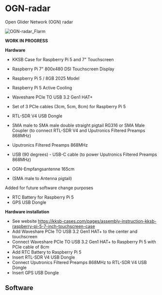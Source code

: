 # OGN-radar
Open Glider Network (OGN) radar

![OGN-radar_Flarm](https://github.com/user-attachments/assets/03a49882-4a93-4e09-89d3-ab6887930bde)

**WORK IN PROGRESS**

**Hardware**
- KKSB Case for Raspberry Pi 5 and 7" Touchscreen
- Raspberry Pi 7" 800x480 DSI Touchscreen Display
- Raspberry Pi 5 / 8GB 2025 Model
- Raspberry Pi 5 Active Cooling
- Waveshare PCIe TO USB 3.2 Gen1 HAT+
- Set of 3 PCIe cables (3cm, 5cm, 8cm) for Raspberry Pi 5

- RTL-SDR V4 USB Dongle
- SMA male to SMA male double straight pigtail RG316 or SMA Male Coupler (to connect RTL-SDR V4 and Uputronics Filtered Preamps 868MHz)
- Uputronics Filtered Preamps 868MHz
- USB (90 degrees) - USB-C cable (to power Uputronics Filtered Preamps 868MHz)

- OGN-Empfangsantenne 165cm
- (SMA male to Antenna pigtail)

Added for future software change purposes
- RTC Battery for Raspberry Pi 5
- GPS USB Dongle

**Hardware installation**
- See website https://kksb-cases.com/pages/assembly-instruction-kksb-raspberry-pi-5-7-inch-touchscreen-case
- Add Waveshare PCIe TO USB 3.2 Gen1 HAT+ to the center and touchscreen
- Connect Waveshare PCIe TO USB 3.2 Gen1 HAT+ to Raspberry Pi 5 with PCIe cable of 8cm
- Add RTC Battery to Raspberry Pi 5
- Insert RTL-SDR V4 USB Dongle
- Connect Uputronics Filtered Preamps 868MHz to RTL-SDR V4 USB Dongle
- Insert GPS USB Dongle

**Software**
- 
